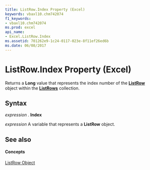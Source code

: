 ```yaml
---
title: ListRow.Index Property (Excel)
keywords: vbaxl10.chm742074
f1_keywords:
- vbaxl10.chm742074
ms.prod: excel
api_name:
- Excel.ListRow.Index
ms.assetid: 701262e9-1c24-0117-023e-8f11ef26ed6b
ms.date: 06/08/2017
---
```



# ListRow.Index Property (Excel)

Returns a **Long** value that represents the index number of the **[ListRow](listrow-object-excel.md)** object within the **[ListRows](listrows-object-excel.md)** collection.


## Syntax

 _expression_ . **Index**

 _expression_ A variable that represents a **ListRow** object.


## See also


#### Concepts


[ListRow Object](listrow-object-excel.md)

